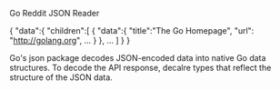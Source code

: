 Go Reddit JSON Reader

<!-- Redit JSON Response Example -->
{
	"data":{
		"children":[
			{
				"data":{
					"title":"The Go Homepage",
					"url": "http://golang.org",
					...
				}
			},
			...
		]
	}
}

Go's json package decodes JSON-encoded data into native Go data structures. To decode the API response, decalre types that reflect the structure of the JSON data.